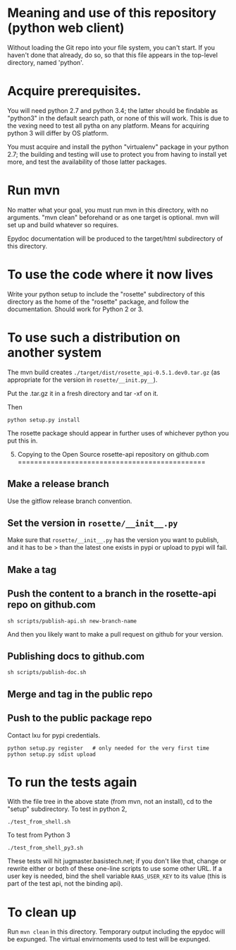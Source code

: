 Meaning and use of this repository (python web client)
=============================

Without loading the Git repo into your file system, you can't start.  If you haven't
done that already, do so, so that this file appears in the top-level directory,
named 'python'.

Acquire prerequisites.
=================
You will need python 2.7 and python 3.4; the latter should be findable as "python3" in
the default search path, or none of this will work.   This is due to the vexing need
to test all pytha on any platform.  Means for acquiring python 3 will differ by
OS platform.

You must acquire and install the python "virtualenv" package in your
python 2.7; the building and testing will use to protect you from
having to install yet more, and test the availability of those latter
packages.

Run mvn
==============
No matter what your goal, you must run mvn in this directory, with no arguments.
"mvn clean" beforehand or as one target is optional.  mvn will set up and build
whatever so requires.

Epydoc documentation will be produced to the target/html subdirectory of this
directory.

To use the code where it now lives
=============
Write your python setup to include the "rosette" subdirectory of this
directory as the home of the "rosette" package, and follow the documentation.
Should work for Python 2 or 3.

To use such a distribution on another system
=================

The mvn build creates `./target/dist/rosette_api-0.5.1.dev0.tar.gz`
(as appropriate for the version in `rosette/__init.py__`). 

Put the .tar.gz it in a fresh directory and tar -xf on it.

Then

    python setup.py install

The rosette package should appear in further uses of whichever python you put
this in.

5. Copying to the Open Source rosette-api repository on github.com
==============================================

## Make a release branch

Use the gitflow release branch convention.

## Set the version in  `rosette/__init__.py` 

Make sure that `rosette/__init__.py` has the version you want to
publish, and it has to be > than the latest one exists in pypi or
upload to pypi will fail.

## Make a tag

## Push the content to a branch in the rosette-api repo on github.com

    sh scripts/publish-api.sh new-branch-name
    
And then you likely want to make a pull request on github for your
version.

## Publishing docs to github.com

    sh scripts/publish-doc.sh

## Merge and tag in the public repo

## Push to the public package repo

Contact lxu for pypi credentials.

    python setup.py register   # only needed for the very first time
    python setup.py sdist upload


To run the tests again
==================

With the file tree in the above state (from mvn, not an install), cd to the
"setup" subdirectory.  To test in python 2,

    ./test_from_shell.sh

To test from Python 3

    ./test_from_shell_py3.sh

These tests will hit jugmaster.basistech.net; if you don't like that, change or rewrite
either or both of these one-line scripts to use some other URL.  If a user key is needed,
bind the shell variable `RAAS_USER_KEY` to its value (this is part of the test api, not
the binding api).

To clean up
============
Run `mvn clean` in this directory.  Temporary output including the epydoc will
be expunged.  The virtual envirnoments used to test will be expunged.  
